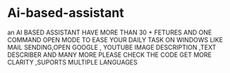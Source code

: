# Ai-based-assistant
an AI BASED ASSISTANT HAVE MORE THAN 30 + FETURES AND ONE COMMAND OPEN MODE TO EASE YOUR DAILY TASK ON WINDOWS LIKE MAIL SENDING,OPEN GOOGLE , YOUTUBE IMAGE DESCRIPTION ,TEXT DESCRIBER AND MANY MORE PLEASE CHECK THE CODE GET MORE CLARITY ,SUPORTS MULTIPLE LANGUAGES
